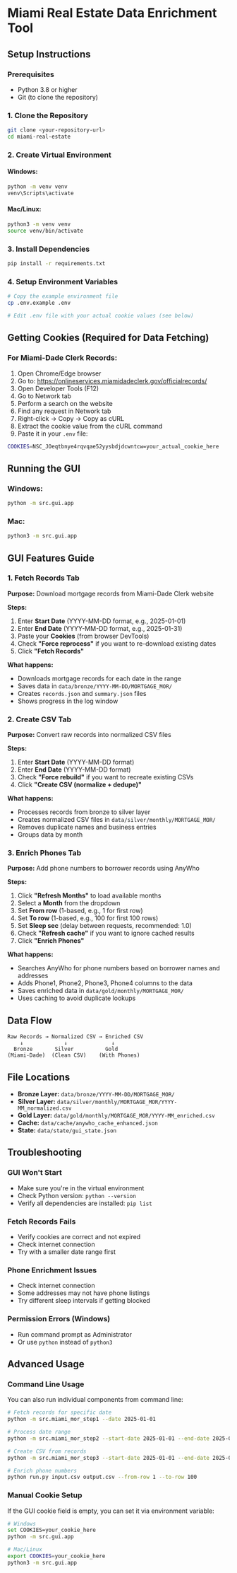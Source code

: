 # Miami Real Estate Data Enrichment Tool

## Setup Instructions

### Prerequisites
- Python 3.8 or higher
- Git (to clone the repository)

### 1. Clone the Repository
```bash
git clone <your-repository-url>
cd miami-real-estate
```

### 2. Create Virtual Environment

#### Windows:
```cmd
python -m venv venv
venv\Scripts\activate
```

#### Mac/Linux:
```bash
python3 -m venv venv
source venv/bin/activate
```

### 3. Install Dependencies
```bash
pip install -r requirements.txt
```

### 4. Setup Environment Variables
```bash
# Copy the example environment file
cp .env.example .env

# Edit .env file with your actual cookie values (see below)
```

## Getting Cookies (Required for Data Fetching)

### For Miami-Dade Clerk Records:
1. Open Chrome/Edge browser
2. Go to: https://onlineservices.miamidadeclerk.gov/officialrecords/
3. Open Developer Tools (F12)
4. Go to Network tab
5. Perform a search on the website
6. Find any request in Network tab
7. Right-click → Copy → Copy as cURL
8. Extract the cookie value from the cURL command
9. Paste it in your `.env` file:

```bash
COOKIES=NSC_JOeqtbnye4rqvqae52yysbdjdcwntcw=your_actual_cookie_here
```

## Running the GUI

### Windows:
```cmd
python -m src.gui.app
```

### Mac:
```bash
python3 -m src.gui.app
```

## GUI Features Guide

### 1. Fetch Records Tab
**Purpose:** Download mortgage records from Miami-Dade Clerk website

**Steps:**
1. Enter **Start Date** (YYYY-MM-DD format, e.g., 2025-01-01)
2. Enter **End Date** (YYYY-MM-DD format, e.g., 2025-01-31)
3. Paste your **Cookies** (from browser DevTools)
4. Check **"Force reprocess"** if you want to re-download existing dates
5. Click **"Fetch Records"**

**What happens:**
- Downloads mortgage records for each date in the range
- Saves data in `data/bronze/YYYY-MM-DD/MORTGAGE_MOR/`
- Creates `records.json` and `summary.json` files
- Shows progress in the log window

### 2. Create CSV Tab
**Purpose:** Convert raw records into normalized CSV files

**Steps:**
1. Enter **Start Date** (YYYY-MM-DD format)
2. Enter **End Date** (YYYY-MM-DD format)
3. Check **"Force rebuild"** if you want to recreate existing CSVs
4. Click **"Create CSV (normalize + dedupe)"**

**What happens:**
- Processes records from bronze to silver layer
- Creates normalized CSV files in `data/silver/monthly/MORTGAGE_MOR/`
- Removes duplicate names and business entries
- Groups data by month

### 3. Enrich Phones Tab
**Purpose:** Add phone numbers to borrower records using AnyWho

**Steps:**
1. Click **"Refresh Months"** to load available months
2. Select a **Month** from the dropdown
3. Set **From row** (1-based, e.g., 1 for first row)
4. Set **To row** (1-based, e.g., 100 for first 100 rows)
5. Set **Sleep sec** (delay between requests, recommended: 1.0)
6. Check **"Refresh cache"** if you want to ignore cached results
7. Click **"Enrich Phones"**

**What happens:**
- Searches AnyWho for phone numbers based on borrower names and addresses
- Adds Phone1, Phone2, Phone3, Phone4 columns to the data
- Saves enriched data in `data/gold/monthly/MORTGAGE_MOR/`
- Uses caching to avoid duplicate lookups

## Data Flow

```
Raw Records → Normalized CSV → Enriched CSV
    ↓             ↓              ↓
  Bronze       Silver          Gold
(Miami-Dade)  (Clean CSV)    (With Phones)
```

## File Locations

- **Bronze Layer:** `data/bronze/YYYY-MM-DD/MORTGAGE_MOR/`
- **Silver Layer:** `data/silver/monthly/MORTGAGE_MOR/YYYY-MM_normalized.csv`
- **Gold Layer:** `data/gold/monthly/MORTGAGE_MOR/YYYY-MM_enriched.csv`
- **Cache:** `data/cache/anywho_cache_enhanced.json`
- **State:** `data/state/gui_state.json`

## Troubleshooting

### GUI Won't Start
- Make sure you're in the virtual environment
- Check Python version: `python --version`
- Verify all dependencies are installed: `pip list`

### Fetch Records Fails
- Verify cookies are correct and not expired
- Check internet connection
- Try with a smaller date range first

### Phone Enrichment Issues
- Check internet connection
- Some addresses may not have phone listings
- Try different sleep intervals if getting blocked

### Permission Errors (Windows)
- Run command prompt as Administrator
- Or use `python` instead of `python3`

## Advanced Usage

### Command Line Usage
You can also run individual components from command line:

```bash
# Fetch records for specific date
python -m src.miami_mor_step1 --date 2025-01-01

# Process date range
python -m src.miami_mor_step2 --start-date 2025-01-01 --end-date 2025-01-31

# Create CSV from records
python -m src.miami_mor_step3 --start-date 2025-01-01 --end-date 2025-01-31

# Enrich phone numbers
python run.py input.csv output.csv --from-row 1 --to-row 100
```

### Manual Cookie Setup
If the GUI cookie field is empty, you can set it via environment variable:
```bash
# Windows
set COOKIES=your_cookie_here
python -m src.gui.app

# Mac/Linux
export COOKIES=your_cookie_here
python3 -m src.gui.app
```
